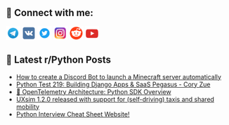 ## 🔎 Connect with me:
[<img src="https://github.com/bullbesh/bullbesh/blob/main/images/Telegram.png" width="32" height="32" />](https://t.me/bullbesh)
[<img src="https://github.com/bullbesh/bullbesh/blob/main/images/VK.png" width="32" height="32" />](https://vk.com/bullbesh)
[<img src="https://github.com/bullbesh/bullbesh/blob/main/images/Twitter.png" width="32" height="32" />](https://twitter.com/bullbesh1)
[<img src="https://github.com/bullbesh/bullbesh/blob/main/images/Instagram.png" width="32" height="32" />](https://www.instagram.com/bullbesh)
[<img src="https://github.com/bullbesh/bullbesh/blob/main/images/Reddit.png" width="32" height="32" />](https://www.reddit.com/user/bullbesh)
[<img src="https://github.com/bullbesh/bullbesh/blob/main/images/YouTube.png" width="32" height="32" />](https://www.youtube.com/channel/UCtfjRs6uzgq5mfm8S06WTcg)

## 📕 Latest r/Python Posts
<!-- BLOG-POST-LIST:START -->
- [How to create a Discord Bot to launch a Minecraft server automatically](https://www.reddit.com/r/Python/comments/1ccxvg0/how_to_create_a_discord_bot_to_launch_a_minecraft/)
- [Python Test 219: Building Django Apps &amp; SaaS Pegasus - Cory Zue](https://www.reddit.com/r/Python/comments/1cctlon/python_test_219_building_django_apps_saas_pegasus/)
- [🔭 OpenTelemetry Architecture: Python SDK Overview](https://www.reddit.com/r/Python/comments/1ccn8vf/opentelemetry_architecture_python_sdk_overview/)
- [UXsim 1.2.0 released with support for &lpar;self-driving&rpar; taxis and shared mobility](https://www.reddit.com/r/Python/comments/1ccmzr8/uxsim_120_released_with_support_for_selfdriving/)
- [Python Interview Cheat Sheet Website!](https://www.reddit.com/r/Python/comments/1cckeip/python_interview_cheat_sheet_website/)
<!-- BLOG-POST-LIST:END -->
